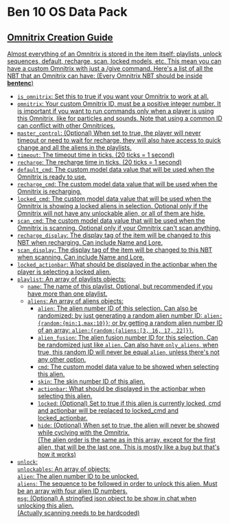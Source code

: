 # Ben 10 OS Data Pack

## <u>Omnitrix Creation Guide

Almost everything of an Omnitrix is stored in the item itself: playlists, unlock sequences, default, recharge, scan, locked models, etc.
This mean you can have a custom Omnitrix with just a /give command.
Here's a list of all the NBT that an Omnitrix can have:
(Every Omnitrix NBT should be inside **bentenc**)

- `is_omnitrix`: Set this to true if you want your Omnitrix to work at all.  
- `omnitrix`: Your custom Omnitrix ID, must be a positive integer number. It is important if you want to run commands only when a player is using this Omnitrix, like for particles and sounds. Note that using a common ID can conflict with other Omnitrices.  
- `master_control`: (Optional) When set to true, the player will never timeout or need to wait for recharge, they will also have access to quick change and all the aliens in the playlists.  
- `timeout`: The timeout time in ticks. (20 ticks = 1 second)  
- `recharge`: The recharge time in ticks. (20 ticks = 1 second)  
- `default_cmd`: The custom model data value that will be used when the Omnitrix is ready to use.  
- `recharge_cmd`: The custom model data value that will be used when the Omnitrix is recharging.  
- `locked_cmd`: The custom model data value that will be used when the Omnitrix is showing a locked aliens in selection. Optional only if the Omnitrix will not have any unlockable alien, or all of them are hide.  
- `scan_cmd`: The custom model data value that will be used when the Omnitrix is scanning. Optional only if your Omnitrix can't scan anything.  
- `recharge_display`: The display tag of the item will be changed to this NBT when recharging. Can include Name and Lore.  
- `scan_display`: The display tag of the item will be changed to this NBT when scanning. Can include Name and Lore.  
- `locked_actionbar`: What should be displayed in the actionbar when the player is selecting a locked alien.  
- `playlist`: An array of playlists objects:  
  - `name`: The name of this playlist. Optional, but recommended if you have more than one playlist.  
  - `aliens`: An array of aliens objects:  
    - `alien`: The alien number ID of this selection. Can also be randomized: by just generating a random alien number ID: `alien:{random:{min:1,max:10}}`; or by getting a random alien number ID of an array: `alien:{random:{aliens:[3, 16, 17, 22]}}`.  
    - `alien_fusion`: The alien fusion number ID for this selection. Can be randomized just like `alien`. Can also have `only_aliens`, when true, this random ID will never be equal `alien`, unless there's not any other option.  
    - `cmd`: The custom model data value to be showed when selecting this alien.  
    - `skin`: The skin number ID of this alien.  
    - `actionbar`: What should be displayed in the actionbar when selecting this alien.  
    - `locked`: (Optional) Set to true if this alien is currently locked, cmd and actionbar will be replaced to locked_cmd and locked_actionbar.  
    - `hide`: (Optional) When set to true, the alien will never be showed while cyclying with the Omnitrix.  
        (The alien order is the same as in this array, except for the first alien, that will be the last one. This is mostly like a bug but that's how it works)  
- `unlock`:  
    `unlockables`: An array of objects:  
        `alien`: The alien number ID to be unlocked.  
        `aliens`: The sequence to be followed in order to unlock this alien. Must be an array with four alien ID numbers.  
        `msg`: (Optional) A stringfied json object to be show in chat when unlocking this alien.  
(Actually scanning needs to be hardcoded)
